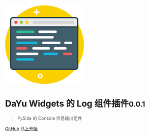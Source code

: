 ![logo](../_media/logo.svg)

# DaYu Widgets 的 Log 组件插件<small>0.0.1</small>

> PySide 的 Console 信息输出组件

[GitHub](https://github.com/muyr/dayu_widgets_log)
[马上开始](/zh-cn/README.md)
